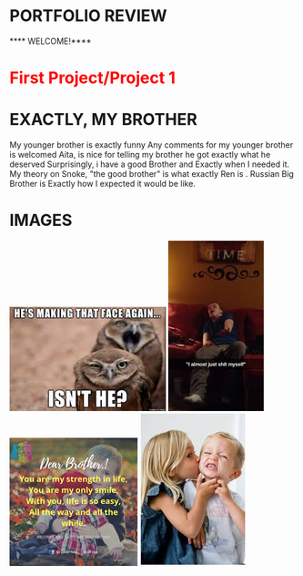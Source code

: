   # PORTFOLIO REVIEW
 **** WELCOME!**** 

<h1 style="color:red;">First Project/Project 1</h1>

# EXACTLY, MY BROTHER
My younger brother is exactly funny Any comments for my younger brother is welcomed Aita, is nice for telling my brother he got exactly what he deserved Surprisingly, i have a good Brother and Exactly when I needed it. My theory on Snoke, "the good brother" is what exactly Ren is . Russian Big Brother is Exactly how I expected it would be like.
# IMAGES
<img src="https://github.com/Bill490/Exactly-My-Brother/blob/main/B1.jpg?raw=true"> 
<img src="https://github.com/Bill490/Exactly-My-Brother/blob/main/B2.jpg?raw=true">
<img src="https://github.com/Bill490/Exactly-My-Brother/blob/main/B3.jpg?raw=true">
<img src="https://github.com/Bill490/Exactly-My-Brother/blob/main/B4.jpg?raw=true">
